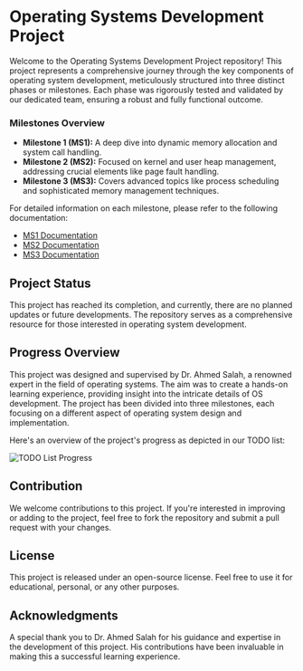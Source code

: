 # Operating Systems Development Project

Welcome to the Operating Systems Development Project repository! This project represents a comprehensive journey through the key components of operating system development, meticulously structured into three distinct phases or milestones. Each phase was rigorously tested and validated by our dedicated team, ensuring a robust and fully functional outcome.

### Milestones Overview

- **Milestone 1 (MS1):** A deep dive into dynamic memory allocation and system call handling.
- **Milestone 2 (MS2):** Focused on kernel and user heap management, addressing crucial elements like page fault handling.
- **Milestone 3 (MS3):** Covers advanced topics like process scheduling and sophisticated memory management techniques.

For detailed information on each milestone, please refer to the following documentation:

- [MS1 Documentation](https://docs.google.com/presentation/d/1MIAcT5CSbAs_4yHpqCbbLTiMxTSTzGXZ/edit?usp=sharing&ouid=114294364593949962074&rtpof=true&sd=true)
- [MS2 Documentation](https://docs.google.com/presentation/d/1zD6LpLVObX0YeBEcuBZxhqyG8nn_at4p/edit?usp=sharing&ouid=114294364593949962074&rtpof=true&sd=true)
- [MS3 Documentation](https://docs.google.com/presentation/d/1zrqYWeoN-b0lInkwPTw0MPEQIrBEll9r/edit?usp=sharing&ouid=114294364593949962074&rtpof=true&sd=true)

## Project Status

This project has reached its completion, and currently, there are no planned updates or future developments. The repository serves as a comprehensive resource for those interested in operating system development.

## Progress Overview
This project was designed and supervised by Dr. Ahmed Salah, a renowned expert in the field of operating systems. The aim was to create a hands-on learning experience, providing insight into the intricate details of OS development. The project has been divided into three milestones, each focusing on a different aspect of operating system design and implementation.

Here's an overview of the project's progress as depicted in our TODO list:

![TODO List Progress](https://github.com/abanoubashraf686/OS-Project/assets/92957180/3dfa020c-5b62-4406-906b-1bfafb015511)

## Contribution

We welcome contributions to this project. If you're interested in improving or adding to the project, feel free to fork the repository and submit a pull request with your changes.

## License

This project is released under an open-source license. Feel free to use it for educational, personal, or any other purposes.

## Acknowledgments

A special thank you to Dr. Ahmed Salah for his guidance and expertise in the development of this project. His contributions have been invaluable in making this a successful learning experience.
